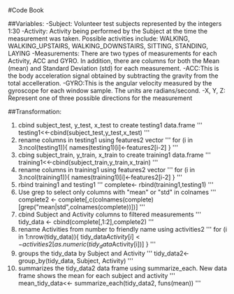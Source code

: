 #Code Book

##Variables:
-Subject: Volunteer test subjects represented by the integers 1:30
-Activity: Activity being performed by the Subject at the time the measurement was taken. Possible activities include: WALKING, WALKING_UPSTAIRS, WALKING_DOWNSTAIRS, SITTING, STANDING, LAYING
-Measurements: There are two types of measurements for each Activity, ACC and GYRO. In addition, there are columns for both the Mean (mean) and Standard Deviation (std) for each measurement.
  -ACC:This is the body acceleration signal obtained by subtracting the gravity from the total accelleration. 
  -GYRO:This is the angular velocity measured by the gyroscope for each window sample. The units are radians/second. 
  -X, Y, Z: Represent one of three possible directions for the measurement

##Transformation:
1. cbind subject_test, y_test, x_test to create testing1 data.frame
'''
testing1<<-cbind(subject_test,y_test,x_test)
'''
2. rename columns in testing1 using features2 vector
'''
for (i in 3:ncol(testing1)){
    names(testing1)[i]<-features2[i-2]
  }
'''
3. cbing subject_train, y_train, x_train to create training1 data.frame
'''
training1<<-cbind(subject_train,y_train,x_train)
'''
4. rename columns in training1 using features2 vector
'''
 for (i in 3:ncol(training1)){
    names(training1)[i]<-features2[i-2]
  }
'''
5. rbind training1 and testing1
'''
complete<- rbind(training1,testing1)
'''
6. Use grep to select only columns with "mean" or "std" in colnames
'''
complete2 <- complete[,c(colnames(complete)[grep("mean|std",colnames(complete))])]
'''
7. cbind Subject and Activity columns to filtered measurements
'''
tidy_data <- cbind(complete[,1:2],complete2) 
'''
8. rename Activities from number to friendly name using activities2
'''
for (i in 1:nrow(tidy_data)){
    tidy_data$Activity[i] <- activities2[as.numeric(tidy_data$Activity[i])]
  }
'''
9. groups the tidy_data by Subject and Activity
'''
tidy_data2<- group_by(tidy_data, Subject, Activity)
'''
10. summarizes the tidy_data2 data frame using summarize_each. New data frame shows the mean for each subject and activity
'''
mean_tidy_data<<- summarize_each(tidy_data2, funs(mean))
'''
